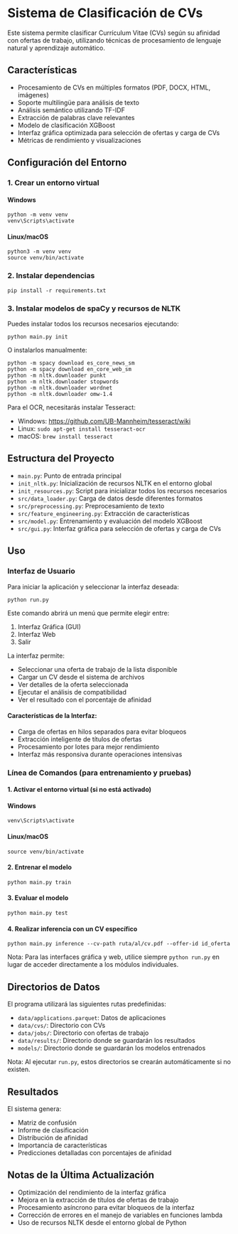 # Sistema de Clasificación de CVs

Este sistema permite clasificar Currículum Vitae (CVs) según su afinidad con ofertas de trabajo, utilizando técnicas de procesamiento de lenguaje natural y aprendizaje automático.

## Características

- Procesamiento de CVs en múltiples formatos (PDF, DOCX, HTML, imágenes)
- Soporte multilingüe para análisis de texto
- Análisis semántico utilizando TF-IDF
- Extracción de palabras clave relevantes
- Modelo de clasificación XGBoost
- Interfaz gráfica optimizada para selección de ofertas y carga de CVs
- Métricas de rendimiento y visualizaciones

## Configuración del Entorno

### 1. Crear un entorno virtual

#### Windows
```
python -m venv venv
venv\Scripts\activate
```

#### Linux/macOS
```
python3 -m venv venv
source venv/bin/activate
```

### 2. Instalar dependencias

```
pip install -r requirements.txt
```

### 3. Instalar modelos de spaCy y recursos de NLTK

Puedes instalar todos los recursos necesarios ejecutando:

```
python main.py init
```

O instalarlos manualmente:

```
python -m spacy download es_core_news_sm
python -m spacy download en_core_web_sm
python -m nltk.downloader punkt
python -m nltk.downloader stopwords
python -m nltk.downloader wordnet
python -m nltk.downloader omw-1.4
```

Para el OCR, necesitarás instalar Tesseract:
- Windows: https://github.com/UB-Mannheim/tesseract/wiki
- Linux: `sudo apt-get install tesseract-ocr`
- macOS: `brew install tesseract`

## Estructura del Proyecto

- `main.py`: Punto de entrada principal
- `init_nltk.py`: Inicialización de recursos NLTK en el entorno global
- `init_resources.py`: Script para inicializar todos los recursos necesarios
- `src/data_loader.py`: Carga de datos desde diferentes formatos
- `src/preprocessing.py`: Preprocesamiento de texto
- `src/feature_engineering.py`: Extracción de características
- `src/model.py`: Entrenamiento y evaluación del modelo XGBoost
- `src/gui.py`: Interfaz gráfica para selección de ofertas y carga de CVs

## Uso

### Interfaz de Usuario

Para iniciar la aplicación y seleccionar la interfaz deseada:

```
python run.py
```

Este comando abrirá un menú que permite elegir entre:
1. Interfaz Gráfica (GUI)
2. Interfaz Web
3. Salir

La interfaz permite:
- Seleccionar una oferta de trabajo de la lista disponible
- Cargar un CV desde el sistema de archivos
- Ver detalles de la oferta seleccionada
- Ejecutar el análisis de compatibilidad
- Ver el resultado con el porcentaje de afinidad

#### Características de la Interfaz:
- Carga de ofertas en hilos separados para evitar bloqueos
- Extracción inteligente de títulos de ofertas
- Procesamiento por lotes para mejor rendimiento
- Interfaz más responsiva durante operaciones intensivas

### Línea de Comandos (para entrenamiento y pruebas)

#### 1. Activar el entorno virtual (si no está activado)

#### Windows
```
venv\Scripts\activate
```

#### Linux/macOS
```
source venv/bin/activate
```

#### 2. Entrenar el modelo

```
python main.py train
```

#### 3. Evaluar el modelo

```
python main.py test
```

#### 4. Realizar inferencia con un CV específico

```
python main.py inference --cv-path ruta/al/cv.pdf --offer-id id_oferta
```

Nota: Para las interfaces gráfica y web, utilice siempre `python run.py` en lugar de acceder directamente a los módulos individuales.

## Directorios de Datos

El programa utilizará las siguientes rutas predefinidas:
- `data/applications.parquet`: Datos de aplicaciones
- `data/cvs/`: Directorio con CVs
- `data/jobs/`: Directorio con ofertas de trabajo
- `data/results/`: Directorio donde se guardarán los resultados
- `models/`: Directorio donde se guardarán los modelos entrenados

Nota: Al ejecutar `run.py`, estos directorios se crearán automáticamente si no existen.

## Resultados

El sistema genera:
- Matriz de confusión
- Informe de clasificación
- Distribución de afinidad
- Importancia de características
- Predicciones detalladas con porcentajes de afinidad

## Notas de la Última Actualización

- Optimización del rendimiento de la interfaz gráfica
- Mejora en la extracción de títulos de ofertas de trabajo
- Procesamiento asíncrono para evitar bloqueos de la interfaz
- Corrección de errores en el manejo de variables en funciones lambda
- Uso de recursos NLTK desde el entorno global de Python
